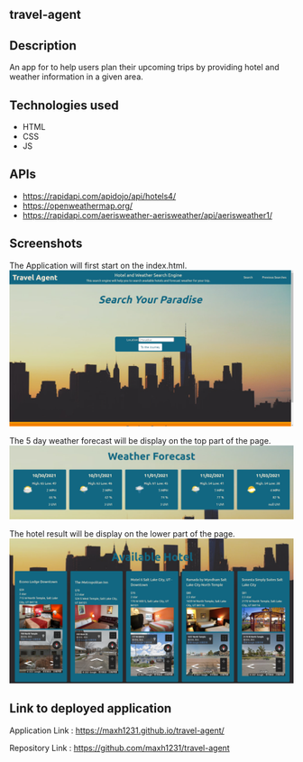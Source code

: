 ## travel-agent

## Description 

An app for to help users plan their upcoming trips by providing hotel and weather information in a given area.

## Technologies used 

- HTML
- CSS
- JS

## APIs

- https://rapidapi.com/apidojo/api/hotels4/
- https://openweathermap.org/
- https://rapidapi.com/aerisweather-aerisweather/api/aerisweather1/

## Screenshots

The Application will first start on the index.html.
![Index Page](screenshots/Index.PNG "User Start at the Index Page")

The 5 day weather forecast will be display on the top part of the page.
![Forecast Part](screenshots/forecast.PNG "Weather result displayed on the top")

The hotel result will be display on the lower part of the page.
![Hotel Part](screenshots/hotelResult.PNG "Hotel result displayed on the bottom")

## Link to deployed application

Application Link : https://maxh1231.github.io/travel-agent/

Repository Link : https://github.com/maxh1231/travel-agent
